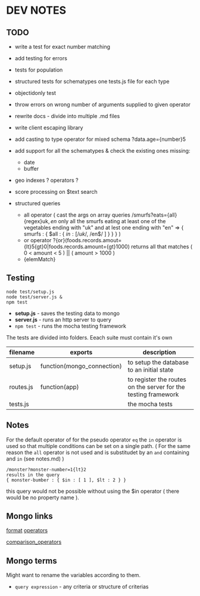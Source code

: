DEV NOTES
=========

TODO
----

- write a test for exact number matching
- add testing for errors
- tests for population
- structured tests for schematypes one tests.js file for each type
- objectidonly test
- throw errors on wrong number of arguments supplied to given operator
- rewrite docs - divide into multiple .md files
- write client escaping library

- add casting to type operator for mixed schema  ?data.age={number}5
- add support for all the schematypes & check the existing ones
    missing:
    - date
    - buffer
- geo indexes ? operators ?
- score processing on $text search

- structured queries
    - all operator ( cast the args on array queries    /smurfs?eats={all}{regex}uk$,en$
      only all the smurfs eating at least one of the vegetables ending with "uk" and at lest one ending with "en"
      => { smurfs : { $all : { $in : [ /uk$/, /en$/ ] } } } )
    - or operator ?{or}(foods.records.amout={lt}5{gt}0|foods.records.amount={gt}1000)
      returns all that matches ( 0 < amount < 5 ) || ( amount > 1000 )
    - {elemMatch}

## Testing

```shell
node test/setup.js
node test/server.js &
npm test
```

- **setup.js** - saves the testing data to mongo
- **server.js** - runs an http server to query
- `npm test` - runs the mocha testing framework

The tests are divided into folders. Eeach suite must contain it's own

| filename  | exports                    | description
|-----------|----------------------------|-----------------------------------------------------------------
| setup.js  | function(mongo_connection) | to setup the database to an initial state
| routes.js | function(app)              | to register the routes on the server for the testing framework
| tests.js  | <nothing>                  | the mocha tests

## Notes

For the default operator of for the pseudo operator `eq` the `in` operator is used so that multiple conditions can be set on a single path.
( For the same reason the `all` operator is not used and is substitudet by an `and` containing and `in` (see notes.md) )

```
/monster?monster-number=1{lt}2
results in the query
{ monster-bumber : { $in : [ 1 ], $lt : 2 } }
```

this query would not be possible without using the $in operator ( there would be no property name ).

Mongo links
-----------

[format](http://docs.mongodb.org/manual/tutorial/query-documents/)
[operators](http://docs.mongodb.org/manual/reference/operator/query/)

[comparison\_operators](http://docs.mongodb.org/manual/reference/operator/query/#comparison)

Mongo terms
-----------

Might want to rename the variables according to them.

- `query expression` - any criteria or structure of criterias
